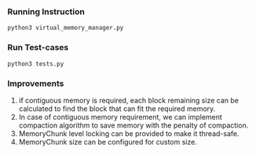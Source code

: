 ### Running Instruction
`python3 virtual_memory_manager.py`

### Run Test-cases
`python3 tests.py`

### Improvements
1. if contiguous memory is required, each block remaining size can be calculated to find the block that can fit the required memory.
2. In case of contiguous memory requirement, we can implement compaction algorithm to save memory with the penalty of compaction.
3. MemoryChunk level locking can be provided to make it thread-safe.
4. MemoryChunk size can be configured for custom size.
